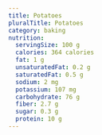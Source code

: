 ```yaml
---
title: Potatoes
pluralTitle: Potatoes
category: baking
nutrition:
  servingSize: 100 g
  calories: 364 calories
  fat: 1 g
  unsaturatedFat: 0.2 g
  saturatedFat: 0.5 g
  sodium: 2 mg
  potassium: 107 mg
  carbohydrate: 76 g
  fiber: 2.7 g
  sugar: 0.3 g
  protein: 10 g
---
```

